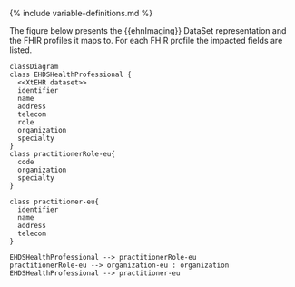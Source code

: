 {% include variable-definitions.md %}

The figure below presents the {{ehnImaging}} DataSet representation and the FHIR profiles it maps to. For each FHIR profile the impacted fields are listed.

```mermaid
classDiagram
class EHDSHealthProfessional {
  <<XtEHR dataset>>
  identifier
  name
  address
  telecom
  role
  organization
  specialty
}
class practitionerRole-eu{
  code
  organization
  specialty
}

class practitioner-eu{
  identifier
  name
  address
  telecom
}

EHDSHealthProfessional --> practitionerRole-eu
practitionerRole-eu --> organization-eu : organization
EHDSHealthProfessional --> practitioner-eu
```

